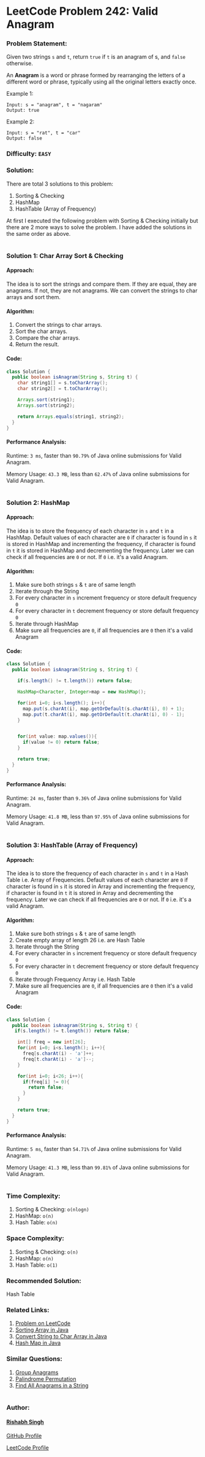 # LeetCode Problem 242: Valid Anagram

### Problem Statement:

Given two strings `s` and `t`, return `true` if `t` is an anagram of s, and `false` otherwise.

An <b>Anagram</b> is a word or phrase formed by rearranging the letters of a different word or phrase, typically using all the original letters exactly once.

Example 1:
```
Input: s = "anagram", t = "nagaram"
Output: true
```
Example 2:
```
Input: s = "rat", t = "car"
Output: false
```

### Difficulty: `EASY`

### Solution:

There are total 3 solutions to this problem:
1. Sorting & Checking
2. HashMap
3. HashTable (Array of Frequency)

At first I executed the following problem with Sorting & Checking initially but there are 2 more ways to solve the problem. I have added the solutions in the same order as above.

#

### Solution 1: Char Array Sort & Checking

#### Approach:

The idea is to sort the strings and compare them. If they are equal, they are anagrams. If not, they are not anagrams. We can convert the strings to char arrays and sort them.

#### Algorithm:

1. Convert the strings to char arrays.
2. Sort the char arrays.
3. Compare the char arrays.
4. Return the result.

#### Code:

```java
class Solution {
  public boolean isAnagram(String s, String t) {
    char string1[] = s.toCharArray();
    char string2[] = t.toCharArray();

    Arrays.sort(string1);
    Arrays.sort(string2);

    return Arrays.equals(string1, string2);
  }
}
```

#### Performance Analysis:

Runtime: `3 ms`, faster than `90.79%` of Java online submissions for Valid Anagram.

Memory Usage: `43.3 MB`, less than `62.47%` of Java online submissions for Valid Anagram.

#

### Solution 2: HashMap

#### Approach:

The idea is to store the frequency of each character in `s` and `t` in a HashMap. Default values of each character are `0` if character is found in `s` it is stored in HashMap and incrementing the frequency, if character is found in `t` it is stored in HashMap and decrementing the frequency. Later we can check if all frequencies are `0` or not. If `0` i.e. it's a valid Anagram.

#### Algorithm:

1. Make sure both strings `s` & `t` are of same length
2. Iterate through the String
3. For every character in `s` increment frequency or store default frequency `0`
4. For every character in `t` decrement frequency or store default frequency `0`
5. Iterate through HashMap
6. Make sure all frequencies are `0`, if all frequencies are `0` then it's a valid Anagram

#### Code:

```java
class Solution {
  public boolean isAnagram(String s, String t) {

    if(s.length() != t.length()) return false;

    HashMap<Character, Integer>map = new HashMap();

    for(int i=0; i<s.length(); i++){
      map.put(s.charAt(i), map.getOrDefault(s.charAt(i), 0) + 1);
      map.put(t.charAt(i), map.getOrDefault(t.charAt(i), 0) - 1);
    }


    for(int value: map.values()){
      if(value != 0) return false;
    }

    return true;
  }
}
```

#### Performance Analysis:

Runtime: `24 ms`, faster than `9.36%` of Java online submissions for Valid Anagram.

Memory Usage: `41.8 MB`, less than `97.95%` of Java online submissions for Valid Anagram.

#

### Solution 3: HashTable (Array of Frequency)

#### Approach:

The idea is to store the frequency of each character in `s` and `t` in a Hash Table i.e. Array of Frequencies. Default values of each character are `0` if character is found in `s` it is stored in Array and incrementing the frequency, if character is found in `t` it is stored in Array and decrementing the frequency. Later we can check if all frequencies are `0` or not. If `0` i.e. it's a valid Anagram.

#### Algorithm:

1. Make sure both strings `s` & `t` are of same length
2. Create empty array of length 26 i.e. are Hash Table
3. Iterate through the String
4. For every character in `s` increment frequency or store default frequency `0`
5. For every character in `t` decrement frequency or store default frequency `0`
6. Iterate through Frequency Array i.e. Hash Table
7. Make sure all frequencies are `0`, if all frequencies are `0` then it's a valid Anagram

#### Code:

```java
class Solution {
  public boolean isAnagram(String s, String t) {
   if(s.length() != t.length()) return false;

    int[] freq = new int[26];
    for(int i=0; i<s.length(); i++){
      freq[s.charAt(i) - 'a']++;
      freq[t.charAt(i) - 'a']--;
    }

    for(int i=0; i<26; i++){
      if(freq[i] != 0){
        return false;
      }
    }

    return true;
  }
}
```

#### Performance Analysis:

Runtime: `5 ms`, faster than `54.71%` of Java online submissions for Valid Anagram.

Memory Usage: `41.3 MB`, less than `99.81%` of Java online submissions for Valid Anagram.

#

### Time Complexity:
1. Sorting & Checking: `o(nlogn)`
2. HashMap: `o(n)`
3. Hash Table: `o(n)`

### Space Complexity:
1. Sorting & Checking: `o(n)`
2. HashMap: `o(n)`
3. Hash Table: `o(1)`

### Recommended Solution:

Hash Table

### Related Links:
1. [Problem on LeetCode](https://leetcode.com/problems/valid-anagram/)
2. [Sorting Array in Java](https://www.geeksforgeeks.org/arrays-sort-in-java-with-examples/)
3. [Convert String to Char Array in Java](https://www.geeksforgeeks.org/convert-a-string-to-character-array-in-java/)
4. [Hash Map in Java](https://www.geeksforgeeks.org/java-util-hashmap-in-java-with-examples/)

### Similar Questions:
1. [Group Anagrams](https://leetcode.com/problems/group-anagrams/)
2. [Palindrome Permutation](https://leetcode.com/problems/palindrome-permutation/)
3. [Find All Anagrams in a String](https://leetcode.com/problems/find-all-anagrams-in-a-string/)

#

### Author:
#### [Rishabh Singh](https://geeekgod.in)

[GitHub Profile](https://github.com/thisisrishabh22/)

[LeetCode Profile](https://leetcode.com/geeekgod/)
